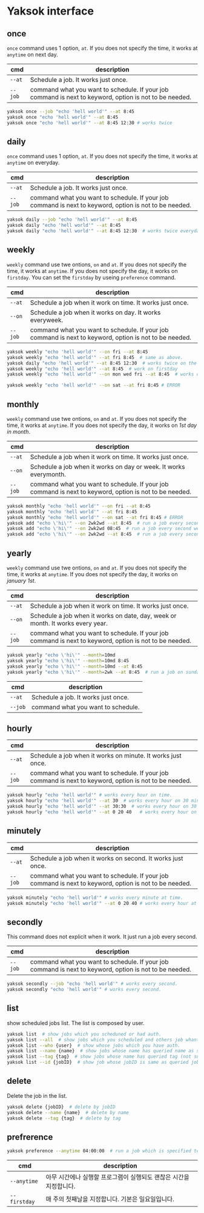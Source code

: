 # Yaksok interface

## once

`once` command uses 1 option, `at`.
If you does not specify the time, it works at `anytime` on next day.

| cmd| description |
| ---| --- |
| `--at` | Schedule a job. It works just once. |
| `--job` | command what you want to schedule. If your job command is next to keyword, option is not to be needed. |

``` sh
yaksok once --job "echo 'hell world'" --at 8:45
yaksok once "echo 'hell world'" --at 8:45
yaksok once "echo 'hell world'" --at 8:45 12:30 # works twice
```

## daily

`once` command uses 1 option, `at`.
If you does not specify the time, it works at `anytime` on everyday.

| cmd| description |
| ---| --- |
| `--at` | Schedule a job. It works just once. |
| `--job` | command what you want to schedule. If your job command is next to keyword, option is not to be needed. |

``` sh
yaksok daily --job "echo 'hell world'" --at 8:45
yaksok daily "echo 'hell world'" --at 8:45
yaksok daily "echo 'hell world'" --at 8:45 12:30  # works twice everyday
```

## weekly

`weekly` command use twe ontions, `on` and `at`.
If you does not specify the time, it works at `anytime`.
If you does not specify the day, it works on `firstday`.
You can set the `firstday` by useing `preference` command.

| cmd| description |
| ---| --- |
| `--at` | Schedule a job when it work on time. It works just once. |
|`--on`| Schedule a job when it works on day. It works everyweek. |
| `--job` | command what you want to schedule. If your job command is next to keyword, option is not to be needed. |

``` sh
yaksok weekly "echo 'hell world'" --on fri --at 8:45
yaksok weekly "echo 'hell world'" --at fri 8:45  # same as above.
yaksok daily "echo 'hell world'" --at 8:45 12:30  # works twice on the firstday
yaksok weekly "echo 'hell world'" --at 8:45  # work on firstday
yaksok weekly "echo 'hell world'" --on mon wed fri --at 8:45  # works on monday, wednesday, friday

yaksok weekly "echo 'hell world'" --on sat --at fri 8:45 # ERROR
```

## monthly

`weekly` command use twe ontions, `on` and `at`.
If you does not specify the time, it works at `anytime`.
If you does not specify the day, it works on *1st day in month*.

| cmd| description |
| ---| --- |
| `--at` | Schedule a job when it work on time. It works just once. |
|`--on`| Schedule a job when it works on day or week. It works everymonth. |
| `--job` | command what you want to schedule. If your job command is next to keyword, option is not to be needed. |

``` sh
yaksok monthly "echo 'hell world'" --on fri --at 8:45
yaksok monthly "echo 'hell world'" --at fri 8:45
yaksok monthly "echo 'hell world'" --on sat --at fri 8:45 # ERROR
yaksok add "echo \'hi\'" --on 2wk2wd --at 8:45  # run a job every second week on monday (second weekday) at anytime. Supports only dateformat.
yaksok add "echo \'hi\'" --on 2wk2wd 08:45  # run a job every second week on monday (second weekday) at 08:45:00. Supports only dateformat.
yaksok add "echo \'hi\'" --on 2wk2wd --at 8:45  # run a job every second week on monday (second weekday) at 08:45:00. Supports only dateformat.
```

## yearly

`weekly` command use twe ontions, `on` and `at`.
If you does not specify the time, it works at `anytime`.
If you does not specify the day, it works on *january 1st*.

| cmd| description |
| ---| --- |
| `--at` | Schedule a job when it work on time. It works just once. |
|`--on`| Schedule a job when it works on date, day, week or month. It works every year. |
| `--job` | command what you want to schedule. If your job command is next to keyword, option is not to be needed. |

``` sh
yaksok yearly "echo \'hi\'" --month=10md
yaksok yearly "echo \'hi\'" --month=10md 8:45
yaksok yearly "echo \'hi\'" --month=10md --at 8:45
yaksok yearly "echo \'hi\'" --month=2wk --at 8:45  # run a job on sunday
```

| cmd| description |
| ---| --- |
| `--at` | Schedule a job. It works just once. |
| `--job` | command what you want to schedule. |

## hourly

| cmd| description |
| ---| --- |
| `--at` | Schedule a job when it works on minute. It works just once. |
| `--job` | command what you want to schedule. If your job command is next to keyword, option is not to be needed. |

``` sh
yaksok hourly "echo 'hell world'" # works every hour on time.
yaksok hourly "echo 'hell world'" --at 30  # works every hour on 30 minute.
yaksok hourly "echo 'hell world'" --at 30:30  # works every hour on 30 minute 30 second.
yaksok hourly "echo 'hell world'" --at 0 20 40   # works every hour on time, 20 minute, 40 minte.
```

## minutely

| cmd| description |
| ---| --- |
| `--at` | Schedule a job when it works on second. It works just once. |
| `--job` | command what you want to schedule. If your job command is next to keyword, option is not to be needed. |

``` sh
yaksok minutely "echo 'hell world'" # works every minute at time.
yaksok minutely "echo 'hell world'" --at 0 20 40 # works every hour at time, 20 second, 40 second.
```

## secondly

This command does not explicit when it work. It just run a job every second.

| cmd| description |
| ---| --- |
| `--job` | command what you want to schedule. If your job command is next to keyword, option is not to be needed. |

``` sh
yaksok secondly --job "echo 'hell world'" # works every second.
yaksok secondly "echo 'hell world'" # works every second.
```

## list

show scheduled jobs list. The list is composed by user.

``` sh
yaksok list  # show jobs which you scheduned or had auth.
yaksok list --all  # show jobs which you scheduled and others job whant you can read with auth.
yaksok list --who {user}  # show whose jobs which you have auth.
yaksok list --name {name}  # show jobs whose name has queried name as substring
yaksok list --tag {tag}  # show jobs whose name has queried tag (not substring)
yaksok list --id {jobID}  # show job whose jobID is same as queried jobID
```

## delete

Delete the job in the list.

``` sh
yaksok delete {jobID}  # delete by jobID
yaksok delete --name {name}  # delete by name
yaksok delete --tag {tag}  # delete by tag
```

## prefrerence

``` sh
yaksok preference --anytime 04:00:00  # run a job which is specified to anytime
```

| cmd | description |
| --- | --- |
| `--anytime` | 아무 시간에나 실행할 프로그램이 실행되도 괜찮은 시간을 지정합니다. |
| `--firstday` | 매 주의 첫째날을 지정합니다. 기본은 일요일입니다. |